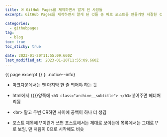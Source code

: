 ```yaml
---
title: ※ GitHub Pages를 제작하면서 알게 된 사항들
excerpt: GitHub Pages를 제작하면서 알게 된 것들 중 따로 포스트를 만들기엔 자잘한 것들

categories:
  - githubpages
tag:
  - blog
toc: true
toc_sticky: true

date: 2023-01-20T11:55:09.660Z
last_modified_at: 2023-01-20T11:55:09.660Z
---
```


{{ page.excerpt }}
{: .notice--info}

- 마크다운에서는 맨 마지막 한 줄 띄어야 하는 듯

- html에서 \{\{\}\}양쪽에 `<h3 class="archive__subtitle"> </h3>`넣어주면 헤더처리됨

- \<br> 말고 두번 CR하면 사이에 공백이 하나 더 생김

- 포스트 제목에 \\\*이런거 쓰면 포스트에서는 제대로 보이는데 목록에서는 그대로 \\\*로 보임, 맨 처음이 0으로 시작해도 비슷
